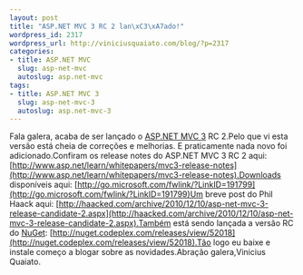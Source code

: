 ```yaml
--- 
layout: post
title: "ASP.NET MVC 3 RC 2 lan\xC3\xA7ado!"
wordpress_id: 2317
wordpress_url: http://viniciusquaiato.com/blog/?p=2317
categories: 
- title: ASP.NET MVC
  slug: asp-net-mvc
  autoslug: asp.net-mvc
tags: 
- title: ASP.NET MVC 3
  slug: asp-net-mvc-3
  autoslug: asp.net-mvc-3
---
```

Fala galera, acaba de ser lançado o [ASP.NET MVC 3](http://viniciusquaiato.com/blog/asp-net-mvc3) RC 2.Pelo que vi esta versão está cheia de correções e melhorias. E praticamente nada novo foi adicionado.Confiram os release notes do ASP.NET MVC 3 RC 2 aqui: [http://www.asp.net/learn/whitepapers/mvc3-release-notes](http://www.asp.net/learn/whitepapers/mvc3-release-notes).Downloads disponíveis aqui: [http://go.microsoft.com/fwlink/?LinkID=191799](http://go.microsoft.com/fwlink/?LinkID=191799)Um breve post do Phil Haack aqui: [http://haacked.com/archive/2010/12/10/asp-net-mvc-3-release-candidate-2.aspx](http://haacked.com/archive/2010/12/10/asp-net-mvc-3-release-candidate-2.aspx).Também está sendo lançada a versão RC do [NuGet](http://viniciusquaiato.com/blog/tag/nuget/): [http://nuget.codeplex.com/releases/view/52018](http://nuget.codeplex.com/releases/view/52018).Tão logo eu baixe e instale começo a blogar sobre as novidades.Abração galera,Vinicius Quaiato.
